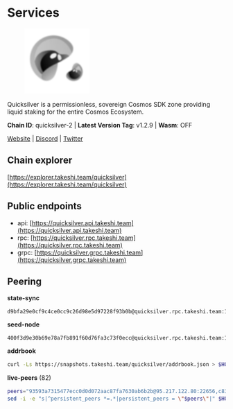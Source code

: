 # Services

<figure><img src="https://github.com/takeshi-val/Logo/raw/main/quicksilver.png" width="150" alt=""><figcaption></figcaption></figure>

Quicksilver is a permissionless, sovereign Cosmos SDK zone providing liquid staking for the entire Cosmos Ecosystem.

**Chain ID**: quicksilver-2 | **Latest Version Tag**: v1.2.9 | **Wasm**: OFF

[Website](https://quicksilver.zone) | [Discord](https://discord.gg/quicksilverprotocol) | [Twitter](https://twitter.com/quicksilverzone)




## Chain explorer
[https://explorer.takeshi.team/quicksilver](https://explorer.takeshi.team/quicksilver)

## Public endpoints

* api: [https://quicksilver.api.takeshi.team](https://quicksilver.api.takeshi.team)
* rpc: [https://quicksilver.rpc.takeshi.team](https://quicksilver.rpc.takeshi.team)
* grpc: [https://quicksilver.grpc.takeshi.team](https://quicksilver.grpc.takeshi.team)

## Peering

**state-sync**

```text
d9bfa29e0cf9c4ce0cc9c26d98e5d97228f93b0b@quicksilver.rpc.takeshi.team:11656
```

**seed-node**

```text
400f3d9e30b69e78a7fb891f60d76fa3c73f0ecc@quicksilver.rpc.takeshi.team:11659
```

**addrbook**
```bash
curl -Ls https://snapshots.takeshi.team/quicksilver/addrbook.json > $HOME/.quicksilverd/config/addrbook.json
```

**live-peers** (82)
```bash
peers="93593a7315477ecc0d0d072aac87fa7630ab6b2b@95.217.122.80:22656,c83255ae59dc358a9b2cb908058e8affe46eaaff@65.108.193.249:2390,d22c450ef79e019dc702d9098ff09f02294e6dff@65.109.37.58:26656,ac610f4907efb3e04f4f9915ca3ed91ab0273573@65.108.85.218:26656,f73b2b887e7d1c01a3d753db359a0058e634e767@65.108.201.154:2090,e0c595bd21c4f08391b5c2a4736d1be9d907133c@65.108.229.102:35656,ef1cb5bff5b76957f02636a30d5d85d861a35dbe@65.109.92.240:21026,d9bfa29e0cf9c4ce0cc9c26d98e5d97228f93b0b@65.109.88.38:11656,0307e98cceb81b5f075ee69f53c0032940dea98c@65.108.43.113:26656,1b569bf57da79df4f85d207a161a97626988af76@65.109.92.241:20026,2020c09ef7542899a4c55b382013c469122186d6@51.195.88.136:15620,ebafaa0d0087ecfc785b095d6a91a67a12eecd80@5.9.100.25:26656,71b753819eb653e99e6a825b80af20ca9bccb087@135.125.163.63:24666,43b97f492bf47b455b7b275c396b1840f4eb336d@142.132.139.101:26656,3a5d0b97feb595375c24665dcf17d793be129e8b@51.89.155.2:28656,4aa307d4ce413837a3da019e966d8115fb4c1467@198.244.229.218:26656,0453c08d4e19d9a310961d7a64c2c1dda9fc5616@95.214.53.37:26656,a1688942f8e51e3a372bbf0123d4a0326377e5ba@54.37.129.164:48656,ae353518e6009eb48d80ccf6a006a9644e9dd309@146.19.24.101:26656,063cc6b75194c4f943d32c549667ba210a7f2de1@195.3.222.240:26856,4de2811fd20d33110daf62223975beccecbe55a0@15.235.114.195:26656,ef9c9b1952f245fbb24603d5a1f643041bec7af7@141.95.65.26:29986,5e2b0913543b7e1e070e32326d5d901b456b2190@146.19.24.133:26656,0d92ed4e041916b60a5a2db934e259447d9a0479@65.108.13.185:27262,4a73a81a94c9cd7147a84c35c7ab7abec94093bd@204.93.241.110:27651,79b214369c8f52c2d33cf79fc1897677b24cf8cb@94.130.240.229:2000,d36921a835076f6d87889793eb05a83099617221@202.61.240.122:26666,2de4190c0e42a04f4cfb962c76ea90bf179a0b84@95.216.46.251:26656,679f56feb7f4f91d46a92d0eb474d1dc43466d18@213.239.215.59:29986,61d96fee29a9615c208c4db72526d23b45094cb4@65.108.195.30:36656,5f0c0411e34e1c7d0b9c53749d90a923b5e8c625@65.21.133.125:35656,0a226e70ceb7a4123e66216d1ed83ef22ed8a187@185.119.118.118:2000,e726816f42831689eab9378d5d577f1d06d25716@176.9.188.21:26656,daf13ad58753b30cae8080217167d48b5b5137b4@78.107.234.44:26656,e8f43949897a5453433d411a867c7729d3924719@38.242.216.246:19656,663134c4999f4f9fc59879eaaebbb332e91e2160@45.34.1.114:33656,4aa6607f87ad0b458526d3405731e71553cf275c@219.100.163.35:26656,9bd2b7e39fb0d823402f22c90e3000fdf3cd05bf@88.99.104.180:26656,05241d21ff9e7c699bbdb4faa73da1860b6d8cd7@128.199.85.168:26656,a4f29a68180d1a1c931b50e2438a63b0d45d6915@89.58.48.229:26656,072c61dee7f205b237aae0eca698aa4a0639d93e@95.214.54.28:26356,ebc272824924ea1a27ea3183dd0b9ba713494f83@195.3.220.136:27026,271419d3eb3878c902ebb0064490ad702d9d067f@144.76.145.150:26656,c3ec2daba16e457ca5117079f34ff49e99e7572d@65.109.94.221:35656,46a0c8717148c4a4aa86eaaa9727e7bc6bb8e70c@49.12.7.7:26656,e3dd956ac4081ba42ae3d038edd6d80ddf092751@198.199.90.99:26656,0a3860f9d3c27b34910fe8660240ae55699b55c2@84.244.95.245:26656,83435bc3cbb0204188c666259ccebcd73ac33ec8@65.109.139.182:11656,d9f4546f14e94f81c7766542548ee1776f9f66ce@65.108.238.203:43656,161f453c9ff27f3120ec5078f56b505316fbc720@65.108.6.45:61156,e1b058e5cfa2b836ddaa496b10911da62dcf182e@138.201.8.248:26656,cbc2c7a7cd39750abee0dcd5dd2832feddbde20e@50.21.173.76:26656,26d23125db7493486dc9931b4181425d725e4ac6@65.109.55.186:20656,0914b21ef0c3b325a82a37e58107d1271f201258@162.55.194.205:11656,2c64f16113722e29c14db3bba555128ad3f713a7@95.217.202.49:31656,5fe7dc208641e3e730867c49b396cc7e248969fc@88.208.34.134:26656,8af9b9d86faaa41e5036b8ea143e63acb88a4a59@95.217.109.223:36656,149a25417349d70f5e5127a5eb634dbfaf6e6c3a@142.165.207.19:56656,ee14b4bbeb436056952c8e4e7c84826dfb92143b@65.109.105.17:26656,03f8f542594292401d2378cc8dffb8ec92ab9b07@74.96.207.60:26656,e1a24aaba30a8ff21e52fed92b96b36156b52e80@51.161.208.88:26656,3bd708547317e9efd8d63d8a51c5bc32d11f4840@138.201.32.103:26056,9bd8172552086e445ae72386568ec6b452d6ef23@144.91.80.32:11656,0865ef3e5a613f75f17a0092bd47e71d8c171124@51.222.44.116:15656,602700ce2ed57b2176514ec2ecbda079caa7a536@178.170.40.28:15620,64112911cda67dd6566763c49bddadfee2631bd1@188.165.205.120:11656,51070ba609ede6d7eb334b8cf0ed585f2b1ab66b@135.181.76.99:26656,c0beca70dbd3ef5bb433f7aa280d56d2a150bbd3@95.214.52.144:26656,e64a4e480a2971c339fa06a58293e8e060082ad5@185.16.36.134:26656,09f16a08fb0da3a20a7bc0212e3bc4645b04918c@65.21.142.30:28656,b7444c08fe588eac9a68e0fabb2328a1386e9a3b@193.34.212.34:11244,e50848e299c7909245a9af690341ff27e21f7b69@65.109.49.111:56656,a7d96dc929824613315dcc1c90fee119f28cc51f@169.155.168.83:26656,3394976851c8a06002989572119925f6d839a980@51.195.234.250:26656,3308d9078fcca016fbd8dc8f3b19666326f41a6f@138.201.121.185:26672,2c658378f5356e39ecea6947eb312f45a8ccfde1@142.132.199.211:26654,b4bcce87121963e1e97619dc135f2eb1a9fd5dfc@88.198.32.17:36656,443ad7c991b2915b620673b10206c92e2b4040e0@173.67.177.120:26656,6785dbb8a0138600e0e0faaa77baa375451b38bb@162.55.132.48:15620,f644e9f9229ab7c9c70907b134b3b96b18163935@146.19.24.195:22656,ae44851a5d63d70382c1621bc7727db2a40d10d0@88.99.164.158:21026,3b3c0037090a1b5ef9f7ac58ff79f33dffdd188a@65.108.231.124:15656"
sed -i -e "s|^persistent_peers *=.*|persistent_peers = \"$peers\"|" $HOME/.quicksilverd/config/config.toml
```
